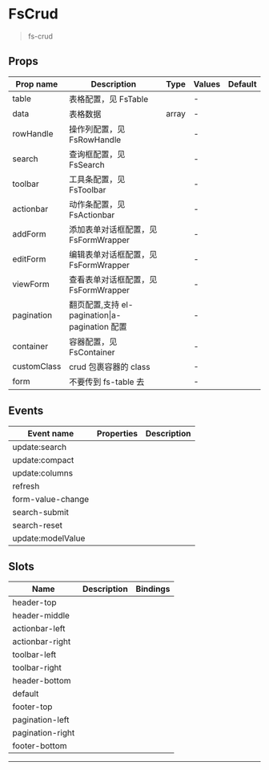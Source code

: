 # FsCrud

> fs-crud

## Props

| Prop name   | Description                                    | Type  | Values | Default |
| ----------- | ---------------------------------------------- | ----- | ------ | ------- |
| table       | 表格配置，见 FsTable                           |       | -      |         |
| data        | 表格数据                                       | array | -      |         |
| rowHandle   | 操作列配置，见 FsRowHandle                     |       | -      |         |
| search      | 查询框配置，见 FsSearch                        |       | -      |         |
| toolbar     | 工具条配置，见 FsToolbar                       |       | -      |         |
| actionbar   | 动作条配置，见 FsActionbar                     |       | -      |         |
| addForm     | 添加表单对话框配置，见 FsFormWrapper           |       | -      |         |
| editForm    | 编辑表单对话框配置，见 FsFormWrapper           |       | -      |         |
| viewForm    | 查看表单对话框配置，见 FsFormWrapper           |       | -      |         |
| pagination  | 翻页配置,支持 el-pagination\|a-pagination 配置 |       | -      |         |
| container   | 容器配置，见 FsContainer                       |       | -      |         |
| customClass | crud 包裹容器的 class                          |       | -      |         |
| form        | 不要传到 fs-table 去                           |       | -      |         |

## Events

| Event name        | Properties | Description |
| ----------------- | ---------- | ----------- |
| update:search     |            |
| update:compact    |            |
| update:columns    |            |
| refresh           |            |
| form-value-change |            |
| search-submit     |            |
| search-reset      |            |
| update:modelValue |            |

## Slots

| Name             | Description | Bindings |
| ---------------- | ----------- | -------- |
| header-top       |             |          |
| header-middle    |             |          |
| actionbar-left   |             |          |
| actionbar-right  |             |          |
| toolbar-left     |             |          |
| toolbar-right    |             |          |
| header-bottom    |             |          |
| default          |             |          |
| footer-top       |             |          |
| pagination-left  |             |          |
| pagination-right |             |          |
| footer-bottom    |             |          |

---
